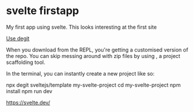 # svelte firstapp
My first app using svelte. This looks interesting at the first site 



 [Use degit](https://svelte.dev/blog/the-easiest-way-to-get-started) 
 
When you download from the REPL, you're getting a customised version of the  repo. You can skip messing around with zip files by using , a project scaffolding tool.

In the terminal, you can instantly create a new project like so:

npx degit sveltejs/template my-svelte-project
cd my-svelte-project
npm install
npm run dev


https://svelte.dev/
	


